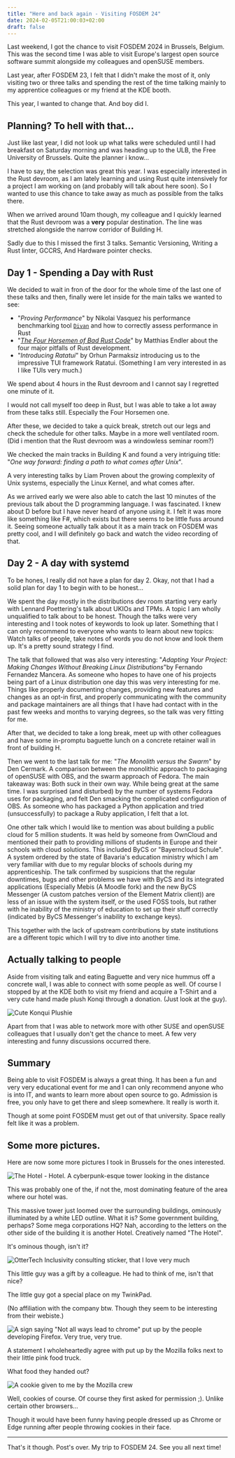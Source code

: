 ```yaml
---
title: "Here and back again - Visiting FOSDEM 24"
date: 2024-02-05T21:00:03+02:00
draft: false
---
```


Last weekend, I got the chance to visit FOSDEM 2024 in Brussels, Belgium. This was the second time I was able to visit Europe's largest open source software summit alongside my colleagues and openSUSE members.

Last year, after FOSDEM 23, I felt that I didn't make the most of it, only visiting two or three talks and spending the rest of the time talking mainly to my apprentice colleagues or my friend at the KDE booth.

This year, I wanted to change that. And boy did I.

## Planning? To hell with that...

Just like last year, I did not look up what talks were scheduled until I had breakfast on Saturday morning and was heading up to the ULB, the Free University of Brussels. Quite the planner i know...

I have to say, the selection was great this year. I was especially interested in the Rust devroom, as I am lately learning and using Rust quite intensively for a project I am working on (and probably will talk about here soon). So I wanted to use this chance to take away as much as possible from the talks there.

When we arrived around 10am though, my colleague and I quickly learned that the Rust devroom was a **very** popular destination. The line was stretched alongside the narrow corridor of Building H.

Sadly due to this I missed the first 3 talks. Semantic Versioning, Writing a Rust linter, GCCRS, And Hardware pointer checks.

## Day 1 - Spending a Day with Rust

We decided to wait in fron of the door for the whole time of the last one of these talks and then, finally were let inside for the main talks we wanted to see:

- "*Proving Performance*" by Nikolai Vasquez his performance benchmarking tool [`Divan`](https://nikolaivazquez.com/blog/divan/) and how to correctly assess performance in Rust
- "*[The Four Horsemen of Bad Rust Code](https://github.com/corrode/four-horsemen-talk)*" by Matthias Endler about the four major pitfalls of Rust development.
- "*Introducing Ratatui*" by Orhun Parmaksiz introducing us to the impressive TUI framework Ratatui. (Something I am very interested in as I like TUIs very much.)

We spend about 4 hours in the Rust devroom and I cannot say I regretted one minute of it.

I would not call myself too deep in Rust, but I was able to take a lot away from these talks still. Especially the Four Horsemen one.

After these, we decided to take a quick break, stretch out our legs and check the schedule for other talks. Maybe in a more well ventilated room. (Did i mention that the Rust devroom was a windowless seminar room?)

We checked the main tracks in Building K and found a very intriguing title: "*One way forward: finding a path to what comes after Unix*".

A very interesting talks by Liam Proven about the growing complexity of Unix systems, especially the Linux Kernel, and what comes after.

As we arrived early we were also able to catch the last 10 minutes of the previous talk about the D programming language. I was fascinated. I knew about D before but I have never heard of anyone using it. I felt it was more like something like F#, which exists but there seems to be little fuss around it. Seeing someone actually talk about it as a main track on FOSDEM was pretty cool, and I will definitely go back and watch the video recording of that.

## Day 2 - A day with systemd

To be hones, I really did not have a plan for day 2. Okay, not that I had a solid plan for day 1 to begin with to be honest...

We spent the day mostly in the distributions dev room starting very early with Lennard Poettering's talk about UKIOs and TPMs. A topic I am wholly unqualified to talk about to be honest. Though the talks were very interesting and I took notes of keywords to look up later. Something that I can only recommend to everyone who wants to learn about new topics: Watch talks of people, take notes of words you do not know and look them up. It's a pretty sound strategy I find.

The talk that followed that was also very interesting: "*Adapting Your Project: Making Changes Without Breaking Linux Distributions*"by Fernando Fernandez Mancera. As someone who hopes to have one of his projects being part of a Linux distribution one day this was very interesting for me.
Things like properly documenting changes, providing new features and changes as an opt-in first, and properly communicating with the community and package maintainers are all things that I have had contact with in the past few weeks and months to varying degrees, so the talk was very fitting for me.

After that, we decided to take a long break, meet up with other colleagues and have some in-promptu baguette lunch on a concrete retainer wall in front of building H.

Then we went to the last talk for me: "*The Monolith versus the Swarm*" by Den Cermark. A comparison between the monolithic approach to packaging of openSUSE with OBS, and the swarm approach of Fedora. The main takeaway was: Both suck in their own way. While being great at the same time. I was surprised (and disturbed) by the number of systems Fedora uses for packaging, and felt Den smacking the complicated configuration of OBS. As someone who has packaged a Python application and tried (unsuccessfully) to package a Ruby application, I felt that a lot.

One other talk which I would like to mention was about building a public cloud for 5 million students. It was held by someone from OwnCloud and mentioned their path to providing millions of students in Europe and their schools with cloud solutions. This included ByCS or "Bayerncloud Schule". A system ordered by the state of Bavaria's education ministry which I am very familiar with due to my regular blocks of schools during my apprenticeship.
The talk confirmed by suspicions that the regular downtimes, bugs and other problems we have with ByCS and its integrated applications (Especially Mebis (A Moodle fork) and the new ByCS Messenger (A custom patches version of the Element Matrix client)) are less of an issue with the system itself, or the used FOSS tools, but rather with he inability of the ministry of education to set up their stuff correctly (indicated by ByCS Messenger's inability to exchange keys).

This together with the lack of upstream contributions by state institutions are a different topic which I will try to dive into another time.

## Actually talking to people

Aside from visiting talk and eating Baguette and very nice hummus off a concrete wall, I was able to connect with some people as well. Of course I stopped by at the KDE both to visit my friend and acquire a T-Shirt and a very cute hand made plush Konqi through a donation. (Just look at the guy).

![Cute Konqui Plushie](./konqui.jpg)

Apart from that I was able to network more with other SUSE and openSUSE colleagues that I usually don't get the chance to meet. A few very interesting and funny discussions occurred there.

## Summary

Being able to visit FOSDEM is always a great thing. It has been a fun and very very educational event for me and I can only recommend anyone who is into IT, and wants to learn more about open source to go. Admission is free, you only have to get there and sleep somewhere. It really is worth it.

Though at some point FOSDEM must get out of that university. Space really felt like it was a problem.

## Some more pictures.

Here are now some more pictures I took in Brussels for the ones interested.

![The Hotel - Hotel. A cyberpunk-esque tower looking in the distance](./fosdem24_cyberpunk_hotel.jpg)

This was probably one of the, if not the, most dominating feature of the area where our hotel was.

This massive tower just loomed over the surrounding buildings, ominously illuminated by a white LED outline. What it is? Some government building, perhaps? Some mega corporations HQ? Nah, according to the letters on the other side of the building it is another Hotel. Creatively named "The Hotel".

It's ominous though, isn't it?

![OtterTech Inclusivity consulting sticker, that I love very much](./otter_sticker.jpg)

This little guy was a gift by a colleague. He had to think of me, isn't that nice?

The little guy got a special place on my TwinkPad.

(No affiliation with the company btw. Though they seem to be interesting from their webiste.)

![A sign saying "Not all ways lead to chrome" put up by the people developing Firefox. Very true, very true.](./not_all_ways_lead_to_chrome.jpg)

A statement I wholeheartedly agree with put up by the Mozilla folks next to their little pink food truck.

What food they handed out?

![A cookie given to me by the Mozilla crew](./firefox_cookie.jpg)

Well, cookies of course. Of course they first asked for permission ;). Unlike certain other browsers...

Though it would have been funny having people dressed up as Chrome or Edge running after people throwing cookies in their face.

---

That's it though. Post's over. My trip to FOSDEM 24. See you all next time!
